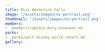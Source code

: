 ```yaml
---
title: Miss Adventure Falls
image: "/assets/images/no-portrait.png"
thumbnail: "/assets/images/no-portrait.png"
members:
- _members/captain-mary-oceaneer.md
parks:
- _parks/walt-disney-world-resort.md 
gallery:
---
```

